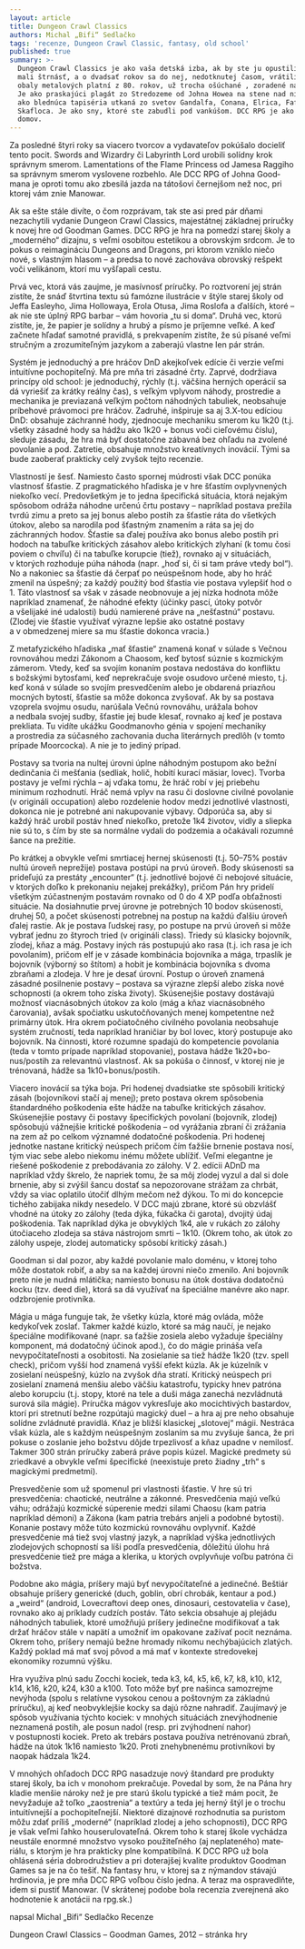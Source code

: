 ```yaml
---
layout: article
title: Dungeon Crawl Classics
authors: Michal „Bifi“ Sedlačko
tags: 'recenze, Dungeon Crawl Classic, fantasy, old school'
published: true
summary: >-
  Dungeon Crawl Classics je ako vaša detská izba, ak by ste ju opustili, keď ste
  mali štrnásť, a o dvadsať rokov sa do nej, nedotknutej časom, vrátili. Je ako
  obaly metalových platní z 80. rokov, už trocha ošúchané , zoradené na polici.
  Je ako praskajúci plagát zo Stredozeme od Johna Howea na stene nad nimi. Je
  ako blednúca tapiséria utkaná zo svetov Gandalfa, Conana, Elrica, Fafhrda a
  Skafloca. Je ako sny, ktoré ste zabudli pod vankúšom. DCC RPG je ako návrat
  domov.
---
```


Za posledné štyri roky sa viacero tvorcov a vydavateľov pokúšalo docieliť tento pocit. Swords and Wizardry či Labyrinth Lord urobili solídny krok správnym smerom. Lamentations of the Flame Princess od Jamesa Raggiho sa správnym smerom vyslovene rozbehlo. Ale DCC RPG of Johna Good­mana je oproti tomu ako zbesilá jazda na tátošovi černejšom než noc, pri ktorej vám znie Manowar.

Ak sa ešte stále divíte, o čom rozprávam, tak ste asi pred pár dňami nezachytili vydanie Dunge­on Crawl Classics, majestátnej základnej príručky k novej hre od Goodman Games. DCC RPG je hra na pomedzí starej školy a „moderného“ dizajnu, s veľmi osobitou estetikou a obrovským srdcom. Je to pokus o reimagináciu Dungeons and Dragons, pri ktorom vzniklo niečo nové, s vlastným hlasom – a predsa to nové zachováva obrovský rešpekt voči velikánom, ktorí mu vyšľapali cestu.

Prvá vec, ktorá vás zaujme, je masívnosť prí­ručky. Po roztvorení jej strán zistíte, že snáď štvr­tina textu sú famózne ilustrácie v štýle starej školy od Jeffa Easleyho, Jima Hollowaya, Erola Otusa, Jima Roslofa a ďalších, ktoré – ak nie ste úplný RPG barbar – vám hovoria „tu si doma“. Druhá vec, kto­rú zistíte, je, že papier je solídny a hrubý a písmo je príjemne veľké. A keď začnete hľadať samotné pravidlá, s prekvapením zistíte, že sú písané veľ­mi stručným a zrozumiteľným jazykom a zaberajú vlastne len pár strán.
	
Systém je jednoduchý a pre hráčov DnD akej­koľvek edície či verzie veľmi intuitívne pochopiteľ­ný. Má pre mňa tri zásadné črty. Zaprvé, dodržia­va princípy old school: je jednoduchý, rýchly (t.j. väčšina herných operácií sa dá vyriešiť za krátky reálny čas), s veľkým vplyvom náhody, prostredie a mechanika je previazaná veľkým počtom náhod­ných tabuliek, neobsahuje príbehové právomoci pre hráčov. Zadruhé, inšpiruje sa aj 3.X-tou edíciou DnD: obsahuje záchranné hody, zjednocuje me­chaniku smerom ku 1k20 (t.j. všetky zásadné hody sa hádžu ako 1k20 + bonus voči cieľovému číslu), sleduje zásadu, že hra má byť dostatočne zábavná bez ohľadu na zvolené povolanie a pod. Zatretie, obsahuje množstvo kreatívnych inovácií. Tými sa bude zaoberať prakticky celý zvyšok tejto recenzie.
	
Vlastností je šesť. Namiesto často spornej múdrosti však DCC ponúka vlastnosť šťastie. Z pragmatického hľadiska je v hre šťastím ovplyv­nených niekoľko vecí. Predovšetkým je to jedna špecifická situácia, ktorá nejakým spôsobom od­ráža náhodne určenú črtu postavy – napríklad po­stava prežila tvrdú zimu a preto sa jej bonus alebo postih za šťastie ráta do všetkých útokov, alebo sa narodila pod šťastným znamením a ráta sa jej do záchranných hodov. Šťastie sa ďalej používa ako bonus alebo postih pri hodoch na tabuľke kri­tických zásahov alebo kritických zlyhaní (k tomu čosi poviem o chvíľu) či na tabuľke korupcie (tiež), rovnako aj v situáciách, v ktorých rozhoduje púha náhoda (napr. „hoď si, či si tam práve vtedy bol“). No a nakoniec sa šťastie dá čerpať po neúspešnom hode, aby ho hráč zmenil na úspešný; za každý po­užitý bod šťastia vie postava vylepšiť hod o 1. Táto vlastnosť sa však v zásade neobnovuje a jej nízka hodnota môže napríklad znamenať, že náhodné efekty (účinky pascí, útoky potvôr a všelijaké iné udalosti) budú namierené práve na „nešťastnú“ postavu. (Zlodej vie šťastie využívať výrazne lepšie ako ostatné postavy a v obmedzenej miere sa mu šťastie dokonca vracia.)
	
Z metafyzického hľadiska „mať šťastie“ zname­ná konať v súlade s Večnou rovnováhou medzi Zá­konom a Chaosom, keď bytosť súznie s kozmickým zámerom. Vtedy, keď sa svojím konaním postava nedostáva do konfliktu s božskými bytosťami, keď neprekračuje svoje osudovo určené miesto, t.j. keď koná v súlade so svojím presvedčením alebo je obdarená priazňou mocných bytostí, šťastie sa môže dokonca zvyšovať. Ak by sa postava vzoprela svojmu osudu, narúšala Večnú rovnováhu, uráža­la bohov a nedbala svojej sudby, šťastie jej bude klesať, rovnako aj keď je postava prekliata. Tu vidí­te ukážku Goodmanovho génia v spojení mecha­niky a prostredia za súčasného zachovania ducha literárnych predlôh (v tomto prípade Moorcocka). A nie je to jediný prípad.

Postavy sa tvoria na nultej úrovni úplne ná­hodným postupom ako bežní dedinčania či meš­ťania (sedliak, holič, hobití kurací mäsiar, lovec). Tvorba postavy je veľmi rýchla – aj vďaka tomu, že hráč robí v jej priebehu minimum rozhodnutí. Hráč nemá vplyv na rasu či doslovne civilné povolanie (v origináli occupation) alebo rozdelenie hodov medzi jednotlivé vlastnosti, dokonca nie je potreb­né ani nakupovanie výbavy. Odporúča sa, aby si každý hráč urobil postáv hneď niekoľko, pretože 1k4 životov, vidly a sliepka nie sú to, s čím by ste sa normálne vydali do podzemia a očakávali rozumné šance na prežitie.

Po krátkej a obvykle veľmi smrtiacej hernej skú­senosti (t.j. 50–75% postáv nultú úroveň neprežije) postava postúpi na prvú úroveň. Body skúsenosti sa prideľujú za prestáty „encounter“ (t.j. jednotlivé bojové či nebojové situácie, v ktorých doľko k pre­konaniu nejakej prekážky), pričom Pán hry pridelí všetkým zúčastneným postavám rovnako od 0 do 4 XP podľa obťažnosti situácie. Na dosiahnutie prvej úrovne je potrebných 10 bodov skúsenosti, druhej 50, a počet skúsenosti potrebnej na postup na každú ďalšiu úroveň ďalej rastie. Ak je postava ľudskej rasy, po postupe na prvú úroveň si môže vybrať jednu zo štyroch tried (v origináli class). Triedy sú klasicky bojovník, zlodej, kňaz a mág. Po­stavy iných rás postupujú ako rasa (t.j. ich rasa je ich povolaním), pričom elf je v zásade kombinácia bojovníka a mága, trpaslík je bojovník (výborný so štítom) a hobit je kombinácia bojovníka s dvoma zbraňami a zlodeja. V hre je desať úrovní. Postup o úroveň znamená zásadné posilnenie postavy – postava sa výrazne zlepší alebo získa nové schop­nosti (a okrem toho získa životy). Skúsenejšie po­stavy dostávajú možnosť viacnásobných útokov za kolo (mág a kňaz viacnásobného čarovania), avšak spočiatku uskutočňovaných menej kompetentne než primárny útok. Hra okrem počiatočného civil­ného povolania neobsahuje systém zručností, teda napríklad hraničiar by bol lovec, ktorý postupuje ako bojovník. Na činnosti, ktoré rozumne spadajú do kompetencie povolania (teda v tomto prípade napríklad stopovanie), postava hádže 1k20+bo­nus/postih za relevantnú vlastnosť. Ak sa pokú­ša o činnosť, v ktorej nie je trénovaná, hádže sa 1k10+bonus/postih.

Viacero inovácií sa týka boja. Pri hodenej dvadsiatke ste spôsobili kritický zásah (bojovníkovi stačí aj menej); preto postava okrem spôsobenia štandardného poškodenia ešte hádže na tabuľke kritických zásahov. Skúsenejšie postavy či postavy špecifických povolaní (bojovník, zlodej) spôsobujú vážnejšie kritické poškodenia – od vyrážania zbraní či zrážania na zem až po celkom významné doda­točné poškodenia. Pri hodenej jednotke nastane kritický neúspech pričom čím ťažšie brnenie posta­va nosí, tým viac sebe alebo niekomu inému mô­žete ublížiť. Veľmi elegantne je riešené poškode­nie z prebodávania zo zálohy. V 2. edícii ADnD ma napríklad vždy škrelo, že napriek tomu, že sa môj zlodej vyzul a dal si dole brnenie, aby si zvýšil šan­cu dostať sa nepozorovane strážam za chrbát, vždy sa viac oplatilo útočiť dlhým mečom než dýkou. To mi do koncepcie tichého zabijaka nikdy nesedelo. V DCC majú zbrane, ktoré sú obzvlášť vhodné na útoky zo zálohy (teda dýka, fúkačka či garota), dvo­jitý údaj poškodenia. Tak napríklad dýka je obvyk­lých 1k4, ale v rukách zo zálohy útočiaceho zlodeja sa stáva nástrojom smrti – 1k10. (Okrem toho, ak útok zo zálohy uspeje, zlodej automaticky spôsobí kritický zásah.)

Goodman si dal pozor, aby každé povolanie malo doménu, v ktorej toho môže dostatok robiť, a aby sa na každej úrovni niečo zmenilo. Ani bojov­ník preto nie je nudná mlátička; namiesto bonusu na útok dostáva dodatočnú kocku (tzv. deed die), ktorá sa dá využívať na špeciálne manévre ako napr. odzbrojenie protivníka.

Mágia u mága funguje tak, že všetky kúzla, ktoré mág ovláda, môže kedykoľvek zoslať. Takmer každé kúzlo, ktoré sa mág naučí, je nejako špeci­álne modifikované (napr. sa ťažšie zosiela alebo vyžaduje špeciálny komponent, má dodatočný účinok apod.), čo do mágie prináša veľa nevypočí­tateľnosti a osobitosti. Na zosielanie sa tiež hádže 1k20 (tzv. spell check), pričom vyšší hod znamená vyšší efekt kúzla. Ak je kúzelník v zosielaní neúspeš­ný, kúzlo na zvyšok dňa stratí. Kritický neúspech pri zosielaní znamená menšiu alebo väčšiu katastro­fu, typicky hnev patróna alebo korupciu (t.j. sto­py, ktoré na tele a duši mága zanechá nezvládnutá surová sila mágie). Príručka mágov vykresľuje ako mocichtivých bastardov, ktorí pri stretnutí bežne rozpútajú magický duel – a hra aj pre neho ob­sahuje solídne zvládnuté pravidlá. Kňaz je bliž­ší klasickej „slotovej“ mágii. Nestráca však kúzla, ale s každým neúspešným zoslaním sa mu zvyšuje šanca, že pri pokuse o zoslanie jeho božstvu dôjde trpezlivosť a kňaz upadne v nemilosť. Takmer 300 strán príručky zaberá práve popis kúzel. Magické predmety sú zriedkavé a obvykle veľmi špecifické (neexistuje preto žiadny „trh“ s magickými pred­metmi).

Presvedčenie som už spomenul pri vlastnosti šťastie. V hre sú tri presvedčenia: chaotické, neu­trálne a zákonné. Presvedčenia majú veľkú váhu; odrážajú kozmické súperenie medzi silami Chao­su (kam patria napríklad démoni) a Zákona (kam patria trebárs anjeli a podobné bytosti). Konanie postavy môže túto kozmickú rovnováhu ovplyv­niť. Každé presvedčenie má tiež svoj vlastný jazyk, a napríklad výška jednotlivých zlodejových schop­ností sa líši podľa presvedčenia, dôležitú úlohu hrá presvedčenie tiež pre mága a klerika, u ktorých ovplyvňuje voľbu patróna či božstva.

Podobne ako mágia, príšery majú byť nevy­počítateľné a jedinečné. Beštiár obsahuje príše­ry generické (duch, goblin, obrí chrobák, kentaur a pod.) a „weird“ (android, Lovecraftovi deep ones, dinosauri, cestovatelia v čase), rovnako ako aj príklady cudzích postáv. Táto sekcia obsahuje aj plejádu náhodných tabuliek, ktoré umožňujú prí­šery jedinečne modifikovať a tak držať hráčov stá­le v napätí a umožniť im opakovane zažívať pocit neznáma. Okrem toho, príšery nemajú bežne hro­mady nikomu nechýbajúcich zlatých. Každý poklad má mať svoj pôvod a má mať v kontexte stredove­kej ekonomiky rozumnú výšku.

Hra využíva plnú sadu Zocchi kociek, teda k3, k4, k5, k6, k7, k8, k10, k12, k14, k16, k20, k24, k30 a k100. Toto môže byť pre našinca samozrejme nevýhoda (spolu s relatívne vysokou cenou a poš­tovným za základnú príručku), aj keď neobvyklejšie kocky sa dajú rôzne nahradiť. Zaujímavý je spôsob využívania týchto kociek: v mnohých situáciách znevýhodnenie neznamená postih, ale posun na­dol (resp. pri zvýhodnení nahor) v postupnosti ko­ciek. Preto ak trebárs postava používa netrénova­nú zbraň, hádže na útok 1k16 namiesto 1k20. Proti znehybnenému protivníkovi by naopak hádzala 1k24.

V mnohých ohľadoch DCC RPG nasadzuje nový štandard pre produkty starej školy, ba ich v mono­hom prekračuje. Povedal by som, že na Pána hry kladie menšie nároky než je pre starú školu typic­ké a tiež mám pocit, že nevyžaduje až toľko „zaos­trenia“ a textúry a teda jej herný štýl je o trochu intuitívnejší a pochopiteľnejší. Niektoré dizajnové rozhodnutia sa puristom môžu zdať príliš „moder­né“ (napríklad zlodej a jeho schopnosti), DCC RPG je však veľmi ľahko houserulovateľná. Okrem toho k starej škole vychádza neustále enormné množ­stvo vysoko použiteľného (aj neplateného) mate­riálu, s ktorým je hra prakticky plne kompatibilná. K DCC RPG už bola ohlásená séria dobrodružstiev a pri doterajšej kvalite produktov Goodman Ga­mes sa je na čo tešiť. Na fantasy hru, v ktorej sa z nýmandov stávajú hrdinovia, je pre mňa DCC RPG voľbou číslo jedna. A teraz ma ospravedlňte, idem si pustiť Manowar.
(V skrátenej podobe bola recenzia zverejnená ako hodnotenie k anotácii na rpg.sk.)

napsal Michal „Bifi“ Sedlačko	Recenze

Dungeon Crawl Classics
– Goodman Games, 2012
– stránka hry